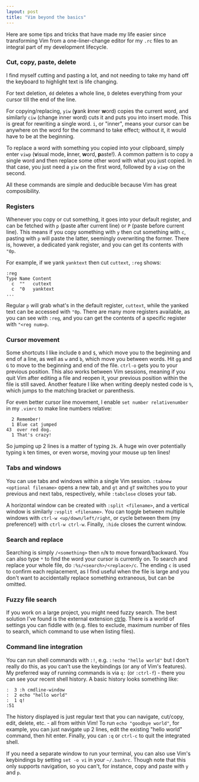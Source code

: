```yaml
---
layout: post
title: "Vim beyond the basics"
---
```


Here are some tips and tricks that have made my life easier since transforming Vim from a one-liner-change editor for my `.rc` files to an integral part of my development lifecycle.

### Cut, copy, paste, delete
I find myself cutting and pasting a lot, and not needing to take my hand off the keyboard to highlight text is life changing.

For text deletion, `dd` deletes a whole line, `D` deletes everything from your cursor till the end of the line.

For copying/replacing, `yiw` (**y**ank **i**nner **w**ord) copies the current word, and similarly `ciw` (change inner word) cuts it and puts you into insert mode.
This is great for rewriting a single word.
`i`, or "inner",  means your cursor can be anywhere on the word for the command to take effect; without it, it would have to be at the beginning.

To replace a word with something you copied into your clipboard, simply enter `viwp` (**v**isual mode, **i**nner, **w**ord, **p**aste!).
A common pattern is to copy a single word and then replace some other word with what you just copied.
In that case, you just need a `yiw` on the first word, followed by a `viwp` on the second.

All these commands are simple and deducible because Vim has great composibility.

### Registers
Whenever you copy or cut something, it goes into your default register, and can be fetched with `p` (paste after current line)  or `P` (paste before current line).
This means if you copy something with `y` then cut something with `c`, pasting with `p` will paste the latter, seemingly overwriting the former.
There is, however, a dedicated yank register, and you can get its contents with `"0p`.

For example, if we yank `yanktext` then cut `cuttext`, `:reg` shows:

```
:reg
Type Name Content
  c  ""   cuttext
  c  "0   yanktext
...
```
Regular `p` will grab what's in the default register, `cuttext`, while the yanked text can be accessed with `"0p`. There are many more registers available, as you can see with `:reg`, and you can get the contents of a specific register with `"<reg num>p`.


### Cursor movement
Some shortcuts I like include `0` and `$`, which move you to the beginning and end of a line, as well as `w` and `b`, which move you between words.
Hit `gg` and `G` to move to the beginning and end of the file. `ctrl-o` gets you to your previous position.
This also works between Vim sessions, meaning if you quit Vim after editing a file and reopen it, your previous position within the file is still saved.
Another feature I like when writing deeply nested code is `%`, which jumps to the matching bracket or parenthesis.

For even better cursor line movement, I enable `set number relativenumber` in my `.vimrc` to make line numbers relative:
```
  2 Remember!
  1 Blue cat jumped
43  over red dog.
  1 That's crazy!
```
So jumping up 2 lines is a matter of typing `2k`.
A huge win over potentially typing `k` ten times, or even worse, moving your mouse up ten lines!

### Tabs and windows
You can use tabs and windows within a single Vim session. `:tabnew <optional filename>` opens a new tab, and `gt` and `gT` switches you to your previous and next tabs, respectively, while `:tabclose` closes your tab.

A horizontal window can be created with `:split <filename>`, and a vertical window is similarly `:vsplit <filename>`.
You can toggle between multiple windows with `ctrl-w <up/down/left/right`, or cycle between them (my preference!) with `ctrl-w ctrl-w`.
Finally, `:hide` closes the current window.


### Search and replace
Searching is simply `/<something>` then `n`/`N` to move forward/backward.
You can also type `*` to find the word your cursor is currently on.
To search and replace your whole file, do `:%s/<search>/<replace>/c`.
The ending `c` is used to confirm each replacement, as I find useful when the file is large and you don't want to accidentally replace something extraneous, but can be omitted.

### Fuzzy file search
If you work on a large project, you might need fuzzy search.
The best solution I've found is the external extension [ctrlp](https://github.com/kien/ctrlp.vim).
There is a world of settings you can fiddle with (e.g. files to exclude, maximum number of files to search, which command to use when listing files). 

### Command line integration
You can run shell commands with `:!`, e.g. `:!echo "hello world"` but I don't really do this, as you can't use the keybindings (or any of Vim's features).
My preferred way of running commands is via `q:` (or `:ctrl-f`) - there you can see your recent shell history.
A basic history looks something like:
```
:  3 :h cmdline-window
:  2 echo "hello world"
:  1 q!
:51
```
The history displayed is just regular text that you can navigate, cut/copy, edit, delete, etc. - all from within Vim!
To run `echo "goodbye world"`, for example,  you can just navigate up 2 lines, edit the existing "hello world" command, then hit enter. 
Finally, you can `:q` or `ctrl-c` to quit the integrated shell.

If you need a separate window to run your terminal, you can also use Vim's keybindings by setting `set -o vi` in your `~/.bashrc`.
Though note that this only supports navigation, so you can't, for instance, copy and paste with `y` and `p`.
